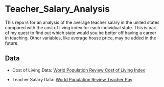 # Teacher_Salary_Analysis
This repo is for an analysis of the average teacher salary in the united states compared with the cost of living index for each individual state. This is part of my quest to find out which state would you be better off having a career in teaching. Other variables, like average house price, may be added in the future.

## Data
- Cost of Living Data: [World Population Review Cost of Living Index](https://worldpopulationreview.com/state-rankings/cost-of-living-index-by-state)

- Teacher Salary Data: [World Population Review Teacher Pay](https://worldpopulationreview.com/state-rankings/teacher-pay-by-state)
